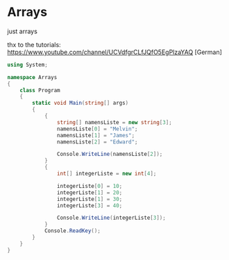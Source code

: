 # Arrays  
just arrays  
  
thx to the tutorials: https://www.youtube.com/channel/UCVdfgrCLfJQfO5EgPlzaYAQ  [German]

```c#
using System;

namespace Arrays
{
    class Program
    {
        static void Main(string[] args)
        {
            {
                string[] namensListe = new string[3];
                namensListe[0] = "Melvin";
                namensListe[1] = "James";
                namensListe[2] = "Edward";

                Console.WriteLine(namensListe[2]);
            }
            {
                int[] integerListe = new int[4];

                integerListe[0] = 10;
                integerListe[1] = 20;
                integerListe[1] = 30;
                integerListe[3] = 40;

                Console.WriteLine(integerListe[3]);
            }
            Console.ReadKey();
        }
    }
}
```
